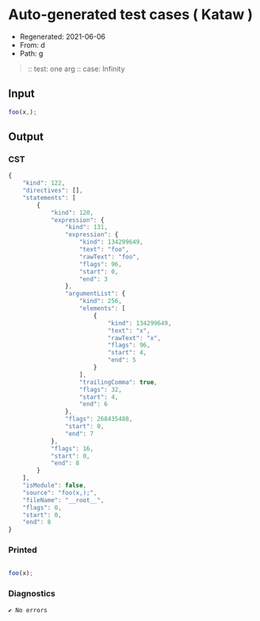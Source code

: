 # Auto-generated test cases ( Kataw )
- Regenerated: 2021-06-06
- From: d
- Path: g
> :: test: one arg
> :: case: Infinity
## Input

`````js
foo(x,);
`````
## Output

### CST

```javascript
{
    "kind": 122,
    "directives": [],
    "statements": [
        {
            "kind": 120,
            "expression": {
                "kind": 131,
                "expression": {
                    "kind": 134299649,
                    "text": "foo",
                    "rawText": "foo",
                    "flags": 96,
                    "start": 0,
                    "end": 3
                },
                "argumentList": {
                    "kind": 256,
                    "elements": [
                        {
                            "kind": 134299649,
                            "text": "x",
                            "rawText": "x",
                            "flags": 96,
                            "start": 4,
                            "end": 5
                        }
                    ],
                    "trailingComma": true,
                    "flags": 32,
                    "start": 4,
                    "end": 6
                },
                "flags": 268435488,
                "start": 0,
                "end": 7
            },
            "flags": 16,
            "start": 0,
            "end": 8
        }
    ],
    "isModule": false,
    "source": "foo(x,);",
    "fileName": "__root__",
    "flags": 0,
    "start": 0,
    "end": 8
}
```

### Printed

```javascript

foo(x);
```

### Diagnostics

```javascript
✔ No errors
```

